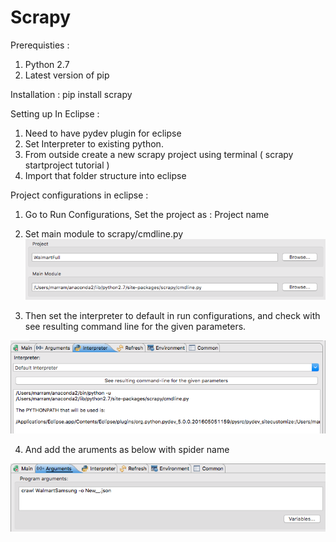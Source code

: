 # Scrapy

Prerequisties :
  1. Python 2.7
  2. Latest version of pip

Installation :
  pip install scrapy

Setting up In Eclipse :
  1. Need to have pydev plugin for eclipse
  2. Set Interpreter to existing python.
  3. From outside create a new scrapy project using terminal ( scrapy startproject tutorial )
  4. Import that folder structure into eclipse

Project configurations in eclipse :
  1. Go to Run Configurations, Set the project as : Project name
  2. Set main module to scrapy/cmdline.py
  ![alt text](ReadmeFiles/Screen_Shot.png "Screen shot of above two things")

  3. Then set the interpreter to default in run configurations, and check with see resulting command line for the given parameters.
  
  ![alt text](ReadmeFiles/Screen_Shot_Interpreter.png "Screen shot of above two things")

  4. And add the aruments as below with spider name
  
  ![alt text](ReadmeFiles/Screen_Shot_Arguments.png "Screen shot of above two things")